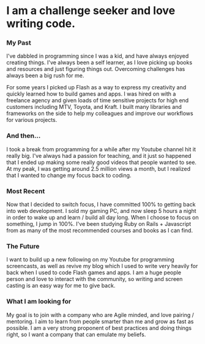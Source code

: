 # I am a challenge seeker and love writing code.
### My Past
I've dabbled in programming since I was a kid, and have always enjoyed creating things. I've always been a self learner, as I love picking up books and resources and just figuring things out. Overcoming challenges has always been a big rush for me.

For some years I picked up Flash as a way to express my creativity and quickly learned how to build games and apps. I was hired on with a freelance agency and given loads of time sensitive projects for high end customers including MTV, Toyota, and Kraft. I built many libraries and frameworks on the side to help my colleagues and improve our workflows for various projects.

### And then...
I took a break from programming for a while after my Youtube channel hit it really big. I've always had a passion for teaching, and it just so happened that I ended up making some really good videos that people wanted to see. At my peak, I was getting around 2.5 million views a month, but I realized that I wanted to change my focus back to coding.

### Most Recent
Now that I decided to switch focus, I have committed 100% to getting back into web development. I sold my gaming PC, and now sleep 5 hours a night in order to wake up and learn / build all day long. When I choose to focus on something, I jump in 100%. I've been studying Ruby on Rails + Javascript from as many of the most recommended courses and books as I can find.

### The Future
I want to build up a new following on my Youtube for programming screencasts, as well as revive my blog which I used to write very heavily for back when I used to code Flash games and apps. I am a huge people person and love to interact with the community, so writing and screen casting is an easy way for me to give back.

### What I am looking for
My goal is to join with a company who are Agile minded, and love pairing / mentoring. I aim to learn from people smarter than me and grow as fast as possible. I am a very strong proponent of best practices and doing things right, so I want a company that can emulate my beliefs.
